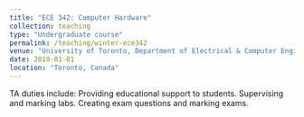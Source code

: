 ```yaml
---
title: "ECE 342: Computer Hardware"
collection: teaching
type: "Undergraduate course"
permalink: /teaching/winter-ece342
venue: "University of Toronto, Department of Electrical & Computer Engineering"
date: 2019-01-01
location: "Toronto, Canada"
---
```


TA duties include: Providing educational support to students. Supervising and marking labs. Creating exam questions and marking exams.
